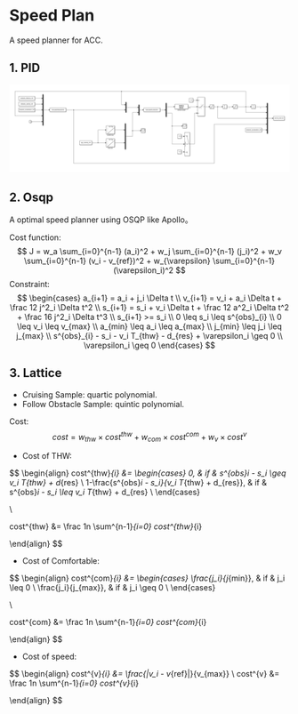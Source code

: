 # Speed Plan

A speed planner for ACC.

## 1. PID

![speed-planning-simulink-model](./images/speed-planning-simulink-model.png)

## 2. Osqp

A optimal speed planner using OSQP like Apollo。

Cost function:
$$
J = w_a \sum_{i=0}^{n-1} (a_i)^2 + w_j \sum_{i=0}^{n-1} (j_i)^2 + w_v \sum_{i=0}^{n-1} (v_i - v_{ref})^2
    + w_{\varepsilon} \sum_{i=0}^{n-1} (\varepsilon_i)^2
$$
Constraint:
$$
\begin{cases}
a_{i+1} = a_i + j_i \Delta t  \\
v_{i+1} = v_i + a_i \Delta t  + \frac 12 j^2_i \Delta t^2  \\
s_{i+1} = s_i + v_i \Delta t  + \frac 12 a^2_i \Delta t^2 + \frac 16 j^2_i \Delta t^3  \\
s_{i+1} >= s_i  \\
0 \leq s_i \leq s^{obs}_{i}  \\
0 \leq v_i \leq v_{max}  \\
a_{min} \leq a_i \leq a_{max}  \\
j_{min} \leq j_i \leq j_{max}  \\
s^{obs}_{i} - s_i - v_i T_{thw} - d_{res} + \varepsilon_i \geq 0  \\
\varepsilon_i \geq 0
\end{cases}
$$

## 3. Lattice

- Cruising Sample: quartic polynomial.
- Follow Obstacle Sample: quintic polynomial.

Cost:
$$
cost = w_{thw} \times cost^{thw} + w_{com} \times cost^{com} + w_{v} \times cost^{v}
$$


- Cost of THW:

$$
\begin{align}
cost^{thw}_{i} &= 
\begin{cases}
0, & if & s^{obs}_i - s_i \geq v_i T_{thw} + d_{res}  \\
1-\frac{s^{obs}_i - s_i}{v_i T_{thw} + d_{res}}, & if & s^{obs}_i - s_i \leq v_i T_{thw} + d_{res}  \\
\end{cases}

\\

cost^{thw} &= \frac 1n \sum^{n-1}_{i=0} cost^{thw}_{i}

\end{align}
$$

- Cost of Comfortable:

$$
\begin{align}
cost^{com}_{i} &= 
\begin{cases}
\frac{j_i}{j_{min}}, & if & j_i \leq 0  \\
\frac{j_i}{j_{max}}, & if & j_i \geq 0  \\
\end{cases}

\\

cost^{com} &= \frac 1n \sum^{n-1}_{i=0} cost^{com}_{i}

\end{align}
$$

- Cost of speed:

$$
\begin{align}
cost^{v}_{i} &= \frac{|v_i - v_{ref}|}{v_{max}}
\\
cost^{v} &= \frac 1n \sum^{n-1}_{i=0} cost^{v}_{i}

\end{align}
$$